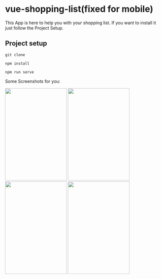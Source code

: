 # vue-shopping-list(fixed for mobile)

This App is here to help you with your shopping list.
If you want to install it just follow the Project Setup.

## Project setup
```
git clone
```

```
npm install
```

```
npm run serve
```

Some Screenshots for you:

<img src="https://user-images.githubusercontent.com/83417059/212373032-1c38e014-58b2-40b7-b765-ba50a9617a0d.png" width="200" height="300">
<img src="https://user-images.githubusercontent.com/83417059/212373082-a3d991bc-b338-4ae8-8fbb-62b17cf02cbd.png" width="200" height="300">
<img src="https://user-images.githubusercontent.com/83417059/212373260-b3ef6312-8415-4c01-968d-f0349c895433.png" width="200" height="300">
<img src="https://user-images.githubusercontent.com/83417059/212373322-67c09934-3bbb-45d9-83a8-d8a0ee325e2b.png" width="200" height="300">
